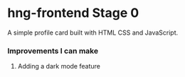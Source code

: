 # hng-frontend Stage 0

A simple profile card built with HTML CSS and JavaScript.

### Improvements I can make

1. Adding a dark mode feature
